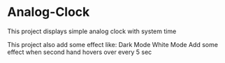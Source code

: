 # Analog-Clock

This project displays simple analog clock with system time

This project also add some effect like:
  Dark Mode
  White Mode
  Add some effect when second hand hovers over every 5 sec
  
